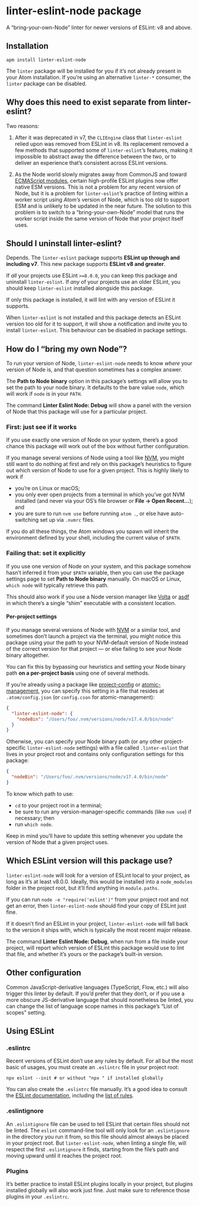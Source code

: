 # linter-eslint-node package

A “bring-your-own-Node” linter for newer versions of ESLint: v8 and above.

## Installation

```ShellSession
apm install linter-eslint-node
```

The `linter` package will be installed for you if it’s not already present in your Atom installation. If you’re using an alternative `linter-*` consumer, the `linter` package can be disabled.


## Why does this need to exist separate from linter-eslint?

Two reasons:

1. After it was deprecated in v7, the `CLIEngine` class that `linter-eslint` relied upon was removed from ESLint in v8. Its replacement removed a few methods that supported some of `linter-eslint`’s features, making it impossible to abstract away the difference between the two, or to deliver an experience that’s consistent across ESLint versions.

2. As the Node world slowly migrates away from CommonJS and toward [ECMAScript modules][], certain high-profile ESLint plugins now offer native ESM versions. This is not a problem for any recent version of Node, but it is a problem for `linter-eslint`’s practice of linting within a worker script using _Atom’s_ version of Node, which is too old to support ESM and is unlikely to be updated in the near future. The solution to this problem is to switch to a “bring-your-own-Node” model that runs the worker script inside the same version of Node that your project itself uses.

## Should I uninstall linter-eslint?

Depends. The `linter-eslint` package supports **ESLint up through and including v7**. This new package supports **ESLint v8 and greater**.

If _all_ your projects use ESLint `>=8.0.0`, you can keep this package and uninstall `linter-eslint`. If _any_ of your projects use an older ESLint, you should keep `linter-eslint` installed alongside this package.

If only this package is installed, it will lint with any version of ESLint it supports.

When `linter-eslint` is not installed and this package detects an ESLint version too old for it to support, it will show a notification and invite you to install `linter-eslint`. This behaviour can be disabled in package settings.

## How do I “bring my own Node”?

To run your version of Node, `linter-eslint-node` needs to know _where_ your version of Node is, and that question sometimes has a complex answer.

The **Path to Node binary** option in this package’s settings will allow you to set the path to your node binary. It defaults to the bare value `node`, which will work if `node` is in your `PATH`.

The command **Linter Eslint Node: Debug** will show a panel with the version of Node that this package will use for a particular project.

### First: just see if it works

If you use exactly one version of Node on your system, there’s a good chance this package will work out of the box without further configuration.

If you manage several versions of Node using a tool like [NVM][], you might still want to do nothing at first and rely on this package’s heuristics to figure out which version of Node to use for a given project. This is highly likely to work if

* you’re on Linux or macOS;
* you only ever open projects from a terminal in which you’ve got NVM installed (and never via your OS’s file browser or **File → Open Recent…**); and
* you are sure to run `nvm use` before running `atom .`, or else have auto-switching set up via `.nvmrc` files.

If you do all these things, the Atom windows you spawn will inherit the environment defined by your shell, including the current value of `$PATH`.

### Failing that: set it explicitly

If you use one version of Node on your system, and this package somehow hasn’t inferred it from your `$PATH` variable, then you can use the package settings page to set **Path to Node binary** manually. On macOS or Linux, `which node` will typically retrieve this path.

This should also work if you use a Node version manager like [Volta][] or [asdf][] in which there’s a single “shim” executable with a consistent location.

#### Per-project settings

If you manage several versions of Node with [NVM][] or a similar tool, and sometimes don’t launch a project via the terminal, you might notice this package using your the path to your NVM-default version of Node instead of the correct version for that project — or else failing to see your Node binary altogether.

You can fix this by bypassing our heuristics and setting your Node binary path **on a per-project basis** using one of several methods.

If you’re already using a package like [project-config][] or [atomic-management][], you can specify this setting in a file that resides at `.atom/config.json` (or `config.cson` for atomic-management):

```json
{
  "linter-eslint-node": {
    "nodeBin": "/Users/foo/.nvm/versions/node/v17.4.0/bin/node"
  }
}
```

Otherwise, you can specify your Node binary path (or any other project-specific `linter-eslint-node` settings) with a file called `.linter-eslint` that lives in your project root and contains only configuration settings for this package:

```json
{
  "nodeBin": "/Users/foo/.nvm/versions/node/v17.4.0/bin/node"
}
```

To know which path to use:

* `cd` to your project root in a terminal;
* be sure to run any version-manager-specific commands (like `nvm use`) if necessary; then
* run `which node`.

Keep in mind you’ll have to update this setting whenever you update the version of Node that a given project uses.

## Which ESLint version will this package use?

`linter-eslint-node` will look for a version of ESLint local to your project, as long as it’s at least v8.0.0. Ideally, this would be installed into a `node_modules` folder in the project root, but it’ll find anything in `module.paths`.

If you can run `node -e "require('eslint')"` from your project root and not get an error, then `linter-eslint-node` should find your copy of ESLint just fine.

If it doesn’t find an ESLint in your project, `linter-eslint-node` will fall back to the version it ships with, which is typically the most recent major release.

The command **Linter Eslint Node: Debug**, when run from a file inside your project, will report which version of ESLint this package would use to lint that file, and whether it’s yours or the package’s built-in version.

## Other configuration

Common JavaScript-derivative languages (TypeScript, Flow, etc.) will also trigger this linter by default. If you’d prefer that they don’t, or if you use a more obscure JS-derivative language that should nonetheless be linted, you can change the list of language scope names in this package’s “List of scopes” setting.


## Using ESLint

### .eslintrc

Recent versions of ESLint don’t use any rules by default. For all but the most basic of usages, you must create an `.eslintrc` file in your project root:

```ShellSession
npx eslint --init # or without "npx " if installed globally
```

You can also create the `.eslintrc` file manually. It’s a good idea to consult the [ESLint documentation](http://eslint.org/docs/user-guide/configuring), including the [list of rules](http://eslint.org/docs/rules/).

### .eslintignore

An `.eslintignore` file can be used to tell ESLint that certain files should not be linted. The `eslint` command-line tool will only look for an `.eslintignore` in the directory you run it from, so this file should almost always be placed in your project root. But `linter-eslint-node`, when linting a single file, will respect the first `.eslintignore` it finds, starting from the file’s path and moving upward until it reaches the project root.

### Plugins

It’s better practice to install ESLint plugins locally in your project, but plugins installed globally will also work just fine. Just make sure to reference those plugins in your `.eslintrc`.


[ECMAScript modules]: https://nodejs.org/api/esm.html
[NVM]: https://github.com/nvm-sh/nvm/blob/master/README.md
[Volta]: https://volta.sh/
[asdf]: https://asdf-vm.com/
[project-config]: https://github.com/steelbrain/project-config/
[atomic-management]: https://github.com/harmsk/atomic-management
